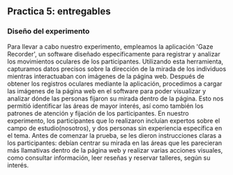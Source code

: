 ## Practica 5: entregables 

### Diseño del experimento
Para llevar a cabo nuestro experimento, empleamos la aplicación 'Gaze Recorder', un software diseñado específicamente para registrar y analizar los movimientos oculares de los participantes. Utilizando esta herramienta, capturamos datos precisos sobre la dirección de la mirada de los individuos mientras interactuaban con imágenes de la página web.
Después de obtener los registros oculares mediante la aplicación, procedimos a cargar las imágenes de la página web en el software para poder visualizar y analizar dónde las personas fijaron su mirada dentro de la página. Esto nos permitió identificar las áreas de mayor interés, así como también los patrones de atención y fijación de los participantes.
En nuestro experimento, los participantes que lo realizaron incluían expertos sobre el campo de estudio(nosotros), y dos personas sin experiencia específica en el tema. 
Antes de comenzar la prueba, se les dieron instrucciones claras a los participantes: debían centrar su mirada en las áreas que les parecieran más llamativas dentro de la página web y realizar varias acciones visuales, como consultar información, leer reseñas y reservar talleres, según su interés.
